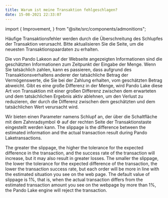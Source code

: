 ```yaml
---
title: Warum ist meine Transaktion fehlgeschlagen?
date: 15-08-2021 22:33:07
---
```


import { Improvement, } from "@site/src/components/admonitions";

<Improvement />


Häufige Transaktionsfehler werden durch die Überschreitung des Schlupfes der Transaktion verursacht. Bitte aktualisieren Sie die Seite, um die neuesten Transaktionspaardaten zu erhalten.

Die von Pando Lakeon auf der Webseite angezeigten Informationen sind die geschätzten Informationen zum Zeitpunkt der Eingabe der Menge. Wenn Sie tatsächlich zahlen, kann es passieren, dass aufgrund des Transaktionsverhaltens anderer der tatsächliche Betrag der Vermögenswerte, die Sie bei der Zahlung erhalten, vom geschätzten Betrag abweicht. Gibt es eine große Differenz in der Menge, wird Pando Lake diese Art von Transaktion mit einer großen Differenz zwischen dem erwarteten und dem tatsächlichen Ergebnis aktiv ablehnen, um den Verlust zu reduzieren, der durch die Differenz zwischen dem geschätzten und dem tatsächlichen Wert verursacht wird.

Wir bieten einen Parameter namens Schlupf an, der über die Schaltfläche mit dem Zahnradsymbol ⚙ auf der rechten Seite der Transaktionstaste eingestellt werden kann. The slippage is the difference between the estimated information and the actual transaction result during Pando Laketransactions.

The greater the slippage, the higher the tolerance for the expected difference in the transaction, and the success rate of the transaction will increase, but it may also result in greater losses. The smaller the slippage, the lower the tolerance for the expected difference of the transaction, the lower the transaction success rate, but each order will be more in line with the estimated situation you see on the web page. The default value of slippage is 1%, that is, when the actual transaction differs from the estimated transaction amount you see on the webpage by more than 1%, the Pando Lake engine will reject the transaction.